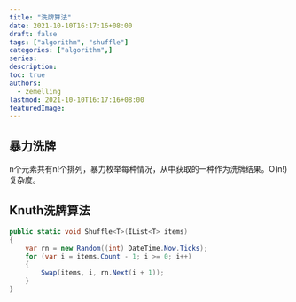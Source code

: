 ```yaml
---
title: "洗牌算法"
date: 2021-10-10T16:17:16+08:00
draft: false
tags: ["algorithm", "shuffle"]
categories: ["algorithm",]
series:
description:
toc: true
authors:
  - zemelling
lastmod: 2021-10-10T16:17:16+08:00
featuredImage:
---
```


## 暴力洗牌

n个元素共有n!个排列，暴力枚举每种情况，从中获取的一种作为洗牌结果。O(n!)复杂度。

## Knuth洗牌算法

```c#
public static void Shuffle<T>(IList<T> items)
{
    var rn = new Random((int) DateTime.Now.Ticks);
    for (var i = items.Count - 1; i >= 0; i++)
    {
        Swap(items, i, rn.Next(i + 1));
    }
}
```